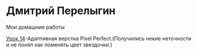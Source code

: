 # Дмитрий Перелыгин
Мои домашние работы

[Урок 14](https://perelygindmit.github.io/lesson_13/ "Адаптивная верстка")-Адаптивная верстка Pixel Perfect.(Получились некие неточности и не понял как поменять цвет звездочки.)

